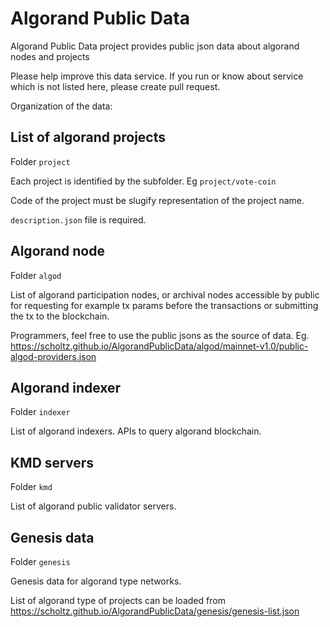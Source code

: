 # Algorand Public Data

Algorand Public Data project provides public json data about algorand nodes and projects

Please help improve this data service. If you run or know about service which is not listed here, please create pull request.

Organization of the data:

## List of algorand projects

Folder `project`

Each project is identified by the subfolder. Eg `project/vote-coin`

Code of the project must be slugify representation of the project name.

`description.json` file is required.

## Algorand node

Folder `algod`

List of algorand participation nodes, or archival nodes accessible by public for requesting for example tx params before the transactions or submitting the tx to the blockchain.

Programmers, feel free to use the public jsons as the source of data. Eg. https://scholtz.github.io/AlgorandPublicData/algod/mainnet-v1.0/public-algod-providers.json

## Algorand indexer

Folder `indexer`

List of algorand indexers. APIs to query algorand blockchain.

## KMD servers

Folder `kmd`

List of algorand public validator servers.

## Genesis data

Folder `genesis`

Genesis data for algorand type networks.

List of algorand type of projects can be loaded from https://scholtz.github.io/AlgorandPublicData/genesis/genesis-list.json